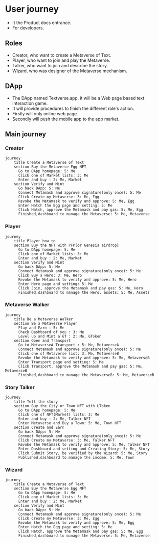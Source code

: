 # User journey
+ It the Product docs entrance.
+ For developers.

## Roles
+ Creator, who want to create a Metaverse of Text.
+ Player, who want to join and play the Metaverse.
+ Talker, who want to join and describe the story.
+ Wizard, who was designer of the Metaverse mechanism.

## DApp
+ The DApp named Textverse.app, it will be a Web page based text interaction game.
+ It will provide procedures to finish the different role's action.
+ Firstly will only online web page.
+ Secondly will push the mobile app to the app market.

## Main journey
### Creator
```mermaid
journey
    title Create a Metaverse of Text
    section Buy the Metaverse Egg NFT
      Go to DApp homepage: 5: Me
      Click one of Market lists: 3: Me
      Enter and buy : 2: Me, Market
    section Verify and Mint
      Go back DApp: 5: Me
      Connect Metamask and approve signature(only once): 5: Me
      Click Create my Metaverse: 3: Me, Egg
      Revoke the Metamask to verify and approve: 5: Me, Egg
      Enter Hatch the Egg page and setting: 5: Me
      Click Hatch, approve the Metamask and pay gas: 5: Me, Egg
      Finished,dashboard to manage the Metaverse: 5: Me, Metaverse

```

### Player
```mermaid
journey
    title Player how to
    section Buy the NFT with PFP(or Genesis airdrop)
      Go to DApp homepage: 5: Me
      Click one of Market lists: 3: Me
      Enter and buy : 2: Me, Market
    section Verify and Mint
      Go back DApp: 5: Me
      Connect Metamask and approve signature(only once): 5: Me
      Click Buy a Hero: 3: Me, Hero
      Revoke the Metamask to verify and approve: 5: Me, Hero
      Enter Hero page and setting: 5: Me
      Click Join, approve the Metamask and pay gas: 5: Me, Hero
      Finished,dashboard to manage the Hero, assets: 5: Me, Assets
```
### Metaverse Walker
```mermaid
journey
    title Be a Metaverse Walker
    section Be a Metaverse Player 
      Play and Earn : 5: Me
      Check Dashboard of you : 3: Me
      Level up and Mint a GT : 2: Me, GToken
    section Open and Transport
      Go to MetaverseA Transport : 5: Me, MetaverseA
      Connect Metamask and approve signature(only once): 5: Me
      Click one of Metaverse list: 3: Me, MetaverseB
      Revoke the Metamask to verify and approve: 5: Me, MetaverseB
      Enter Transport page and setting: 5: Me
      Click Transport, approve the Metamask and pay gas: 5: Me, MetaverseB
      Finished,dashboard to manage the MetaverseB: 5: Me, MetaverseB

```
### Story Talker
```mermaid
journey
    title Tell the story
    section Buy the City or Town NFT with LToken
      Go to DApp homepage: 5: Me
      Click one of NFT(Market) lists: 3: Me
      Enter and buy : 2: Me, Talker NFT
      Enter Metaverse and Buy a Town: 5: Me, Town NFT
    section Create and Earn
      Go back DApp: 5: Me
      Connect Metamask and approve signature(only once): 5: Me
      Click Create my Metaverse: 3: Me, Talker NFT
      Revoke the Metamask to verify and approve: 5: Me, Talker NFT
      Enter Dashboard and setting and Creating Story: 5: Me, Story
      Click Submit Story, be verified by the Wizard: 5: Me, Story
      Published,dashboard to manage the income: 5: Me, Town
```
### Wizard
```mermaid
journey
    title Create a Metaverse of Text
    section Buy the Metaverse Egg NFT
      Go to DApp homepage: 5: Me
      Click one of Market lists: 3: Me
      Enter and buy : 2: Me, Market
    section Verify and Mint
      Go back DApp: 5: Me
      Connect Metamask and approve signature(only once): 5: Me
      Click Create my Metaverse: 3: Me, Egg
      Revoke the Metamask to verify and approve: 5: Me, Egg
      Enter Hatch the Egg page and setting: 5: Me
      Click Hatch, approve the Metamask and pay gas: 5: Me, Egg
      Finished,dashboard to manage the Metaverse: 5: Me, Metaverse

```